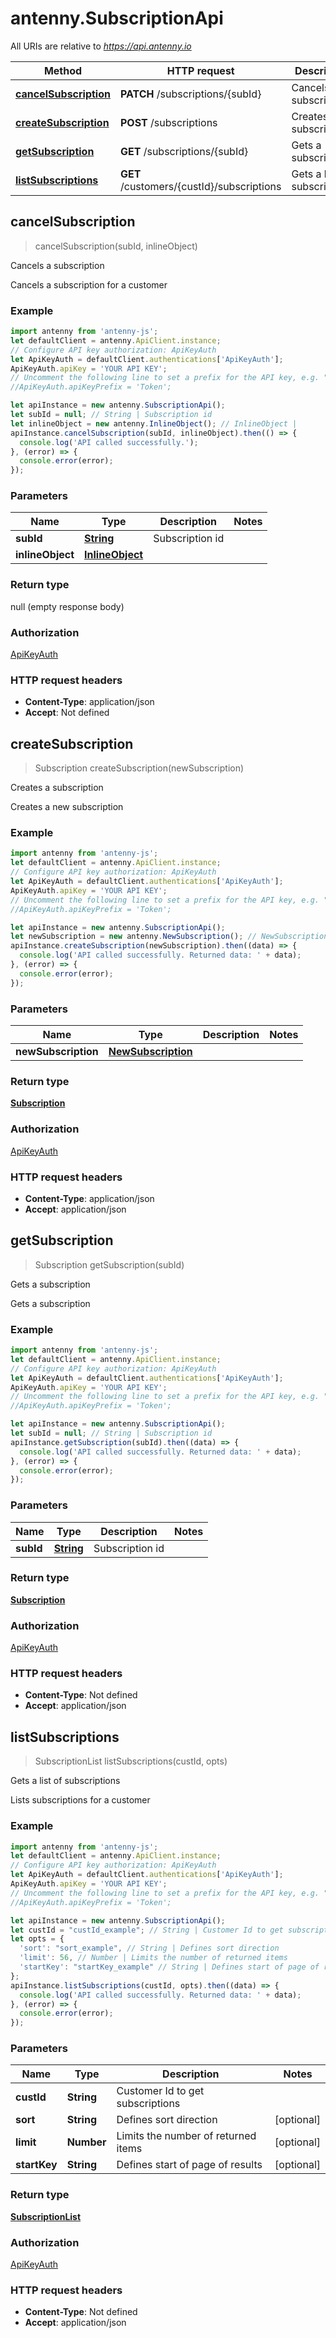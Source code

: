 # antenny.SubscriptionApi

All URIs are relative to *https://api.antenny.io*

Method | HTTP request | Description
------------- | ------------- | -------------
[**cancelSubscription**](SubscriptionApi.md#cancelSubscription) | **PATCH** /subscriptions/{subId} | Cancels a subscription
[**createSubscription**](SubscriptionApi.md#createSubscription) | **POST** /subscriptions | Creates a subscription
[**getSubscription**](SubscriptionApi.md#getSubscription) | **GET** /subscriptions/{subId} | Gets a subscription
[**listSubscriptions**](SubscriptionApi.md#listSubscriptions) | **GET** /customers/{custId}/subscriptions | Gets a list of subscriptions



## cancelSubscription

> cancelSubscription(subId, inlineObject)

Cancels a subscription

Cancels a subscription for a customer

### Example

```javascript
import antenny from 'antenny-js';
let defaultClient = antenny.ApiClient.instance;
// Configure API key authorization: ApiKeyAuth
let ApiKeyAuth = defaultClient.authentications['ApiKeyAuth'];
ApiKeyAuth.apiKey = 'YOUR API KEY';
// Uncomment the following line to set a prefix for the API key, e.g. "Token" (defaults to null)
//ApiKeyAuth.apiKeyPrefix = 'Token';

let apiInstance = new antenny.SubscriptionApi();
let subId = null; // String | Subscription id
let inlineObject = new antenny.InlineObject(); // InlineObject | 
apiInstance.cancelSubscription(subId, inlineObject).then(() => {
  console.log('API called successfully.');
}, (error) => {
  console.error(error);
});

```

### Parameters


Name | Type | Description  | Notes
------------- | ------------- | ------------- | -------------
 **subId** | [**String**](.md)| Subscription id | 
 **inlineObject** | [**InlineObject**](InlineObject.md)|  | 

### Return type

null (empty response body)

### Authorization

[ApiKeyAuth](../README.md#ApiKeyAuth)

### HTTP request headers

- **Content-Type**: application/json
- **Accept**: Not defined


## createSubscription

> Subscription createSubscription(newSubscription)

Creates a subscription

Creates a new subscription

### Example

```javascript
import antenny from 'antenny-js';
let defaultClient = antenny.ApiClient.instance;
// Configure API key authorization: ApiKeyAuth
let ApiKeyAuth = defaultClient.authentications['ApiKeyAuth'];
ApiKeyAuth.apiKey = 'YOUR API KEY';
// Uncomment the following line to set a prefix for the API key, e.g. "Token" (defaults to null)
//ApiKeyAuth.apiKeyPrefix = 'Token';

let apiInstance = new antenny.SubscriptionApi();
let newSubscription = new antenny.NewSubscription(); // NewSubscription | 
apiInstance.createSubscription(newSubscription).then((data) => {
  console.log('API called successfully. Returned data: ' + data);
}, (error) => {
  console.error(error);
});

```

### Parameters


Name | Type | Description  | Notes
------------- | ------------- | ------------- | -------------
 **newSubscription** | [**NewSubscription**](NewSubscription.md)|  | 

### Return type

[**Subscription**](Subscription.md)

### Authorization

[ApiKeyAuth](../README.md#ApiKeyAuth)

### HTTP request headers

- **Content-Type**: application/json
- **Accept**: application/json


## getSubscription

> Subscription getSubscription(subId)

Gets a subscription

Gets a subscription

### Example

```javascript
import antenny from 'antenny-js';
let defaultClient = antenny.ApiClient.instance;
// Configure API key authorization: ApiKeyAuth
let ApiKeyAuth = defaultClient.authentications['ApiKeyAuth'];
ApiKeyAuth.apiKey = 'YOUR API KEY';
// Uncomment the following line to set a prefix for the API key, e.g. "Token" (defaults to null)
//ApiKeyAuth.apiKeyPrefix = 'Token';

let apiInstance = new antenny.SubscriptionApi();
let subId = null; // String | Subscription id
apiInstance.getSubscription(subId).then((data) => {
  console.log('API called successfully. Returned data: ' + data);
}, (error) => {
  console.error(error);
});

```

### Parameters


Name | Type | Description  | Notes
------------- | ------------- | ------------- | -------------
 **subId** | [**String**](.md)| Subscription id | 

### Return type

[**Subscription**](Subscription.md)

### Authorization

[ApiKeyAuth](../README.md#ApiKeyAuth)

### HTTP request headers

- **Content-Type**: Not defined
- **Accept**: application/json


## listSubscriptions

> SubscriptionList listSubscriptions(custId, opts)

Gets a list of subscriptions

Lists subscriptions for a customer

### Example

```javascript
import antenny from 'antenny-js';
let defaultClient = antenny.ApiClient.instance;
// Configure API key authorization: ApiKeyAuth
let ApiKeyAuth = defaultClient.authentications['ApiKeyAuth'];
ApiKeyAuth.apiKey = 'YOUR API KEY';
// Uncomment the following line to set a prefix for the API key, e.g. "Token" (defaults to null)
//ApiKeyAuth.apiKeyPrefix = 'Token';

let apiInstance = new antenny.SubscriptionApi();
let custId = "custId_example"; // String | Customer Id to get subscriptions
let opts = {
  'sort': "sort_example", // String | Defines sort direction
  'limit': 56, // Number | Limits the number of returned items
  'startKey': "startKey_example" // String | Defines start of page of results
};
apiInstance.listSubscriptions(custId, opts).then((data) => {
  console.log('API called successfully. Returned data: ' + data);
}, (error) => {
  console.error(error);
});

```

### Parameters


Name | Type | Description  | Notes
------------- | ------------- | ------------- | -------------
 **custId** | **String**| Customer Id to get subscriptions | 
 **sort** | **String**| Defines sort direction | [optional] 
 **limit** | **Number**| Limits the number of returned items | [optional] 
 **startKey** | **String**| Defines start of page of results | [optional] 

### Return type

[**SubscriptionList**](SubscriptionList.md)

### Authorization

[ApiKeyAuth](../README.md#ApiKeyAuth)

### HTTP request headers

- **Content-Type**: Not defined
- **Accept**: application/json

